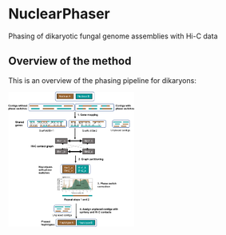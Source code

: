 # NuclearPhaser
Phasing of dikaryotic fungal genome assemblies with Hi-C data

## Overview of the method
This is an overview of the phasing pipeline for dikaryons: 

<img src="https://github.com/JanaSperschneider/NuclearPhaser/blob/main/PhasingGeneBins_v2.png" width="50%" height="50%">

